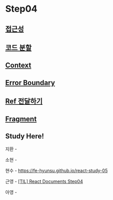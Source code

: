 # Step04

## [접근성](https://ko.reactjs.org/docs/accessibility.html)
## [코드 분할](https://ko.reactjs.org/docs/code-splitting.html)
## [Context](https://ko.reactjs.org/docs/context.html)
## [Error Boundary](https://www.notion.so/21e245bc0abb4c69bff4b5dec3218758)
## [Ref 전달하기](https://ko.reactjs.org/docs/forwarding-refs.html)
## [Fragment](https://ko.reactjs.org/docs/fragments.html)

## Study Here!

지환 - 

소현 -

현수 - https://fe-hyunsu.github.io/react-study-05

근영 - [[TIL] React Documents Step04](https://velog.io/@leedocs/TIL-React-Documents-Step04)

아영 - 
